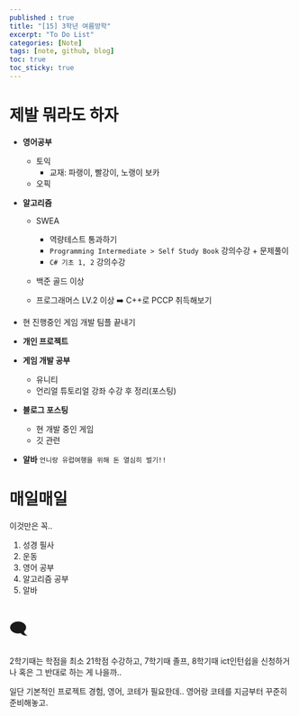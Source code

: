 ```yaml
---
published : true
title: "[15] 3학년 여름방학"
excerpt: "To Do List"
categories: [Note]
tags: [note, github, blog]
toc: true
toc_sticky: true
---
```


# 제발 뭐라도 하자

+ **영어공부**
    + 토익
        + 교재: 파랭이, 빨강이, 노랭이 보카
    + 오픽

+ **알고리즘**
    + SWEA 
        + 역량테스트 통과하기
        + `Programming Intermediate > Self Study Book` 강의수강 + 문제풀이
        + `C# 기초 1, 2` 강의수강

    + 백준 골드 이상
    + 프로그래머스 LV.2 이상 ➡️ C++로 PCCP 취득해보기

+ 현 진행중인 게임 개발 팀플 끝내기

+ **개인 프로젝트** 

+ **게임 개발 공부**
    + 유니티
    + 언리얼 튜토리얼 강좌 수강 후 정리(포스팅)

+ **블로그 포스팅**
    + 현 개발 중인 게임
    + 깃 관련

+ **알바** `언니랑 유럽여행을 위해 돈 열심히 벌기!!`



# 매일매일

이것만은 꼭..

  1. 성경 필사
  2. 운동
  3. 영어 공부
  4. 알고리즘 공부
  5. 알바

# 🗨️

2학기때는 학점을 최소 21학점 수강하고, 7학기때 졸프, 8학기때 ict인턴쉽을 신청하거나 혹은 그 반대로 하는 게 나을까..

일단 기본적인 프로젝트 경험, 영어, 코테가 필요한데.. 영어랑 코테를 지금부터 꾸준히 준비해놓고.
